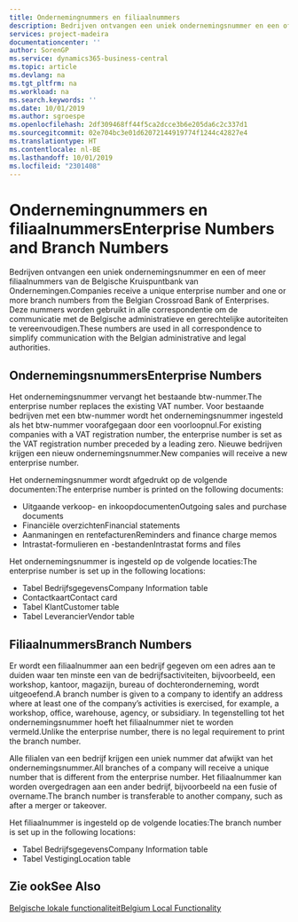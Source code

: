 ```yaml
---
title: Ondernemingnummers en filiaalnummers
description: Bedrijven ontvangen een uniek ondernemingsnummer en een of meer filiaalnummers van de Belgische Kruispuntbank van Ondernemingen. Deze nummers worden gebruikt in alle correspondentie om de communicatie met de Belgische administratieve en gerechtelijke autoriteiten te vereenvoudigen.
services: project-madeira
documentationcenter: ''
author: SorenGP
ms.service: dynamics365-business-central
ms.topic: article
ms.devlang: na
ms.tgt_pltfrm: na
ms.workload: na
ms.search.keywords: ''
ms.date: 10/01/2019
ms.author: sgroespe
ms.openlocfilehash: 2df309468ff44f5ca2dcce3b6e205da6c2c337d1
ms.sourcegitcommit: 02e704bc3e01d62072144919774f1244c42827e4
ms.translationtype: HT
ms.contentlocale: nl-BE
ms.lasthandoff: 10/01/2019
ms.locfileid: "2301408"
---
```

# <a name="enterprise-numbers-and-branch-numbers"></a><span data-ttu-id="0eb22-104">Ondernemingnummers en filiaalnummers</span><span class="sxs-lookup"><span data-stu-id="0eb22-104">Enterprise Numbers and Branch Numbers</span></span>
<span data-ttu-id="0eb22-105">Bedrijven ontvangen een uniek ondernemingsnummer en een of meer filiaalnummers van de Belgische Kruispuntbank van Ondernemingen.</span><span class="sxs-lookup"><span data-stu-id="0eb22-105">Companies receive a unique enterprise number and one or more branch numbers from the Belgian Crossroad Bank of Enterprises.</span></span> <span data-ttu-id="0eb22-106">Deze nummers worden gebruikt in alle correspondentie om de communicatie met de Belgische administratieve en gerechtelijke autoriteiten te vereenvoudigen.</span><span class="sxs-lookup"><span data-stu-id="0eb22-106">These numbers are used in all correspondence to simplify communication with the Belgian administrative and legal authorities.</span></span>  

## <a name="enterprise-numbers"></a><span data-ttu-id="0eb22-107">Ondernemingsnummers</span><span class="sxs-lookup"><span data-stu-id="0eb22-107">Enterprise Numbers</span></span>  
 <span data-ttu-id="0eb22-108">Het ondernemingsnummer vervangt het bestaande btw-nummer.</span><span class="sxs-lookup"><span data-stu-id="0eb22-108">The enterprise number replaces the existing VAT number.</span></span> <span data-ttu-id="0eb22-109">Voor bestaande bedrijven met een btw-nummer wordt het ondernemingsnummer ingesteld als het btw-nummer voorafgegaan door een voorloopnul.</span><span class="sxs-lookup"><span data-stu-id="0eb22-109">For existing companies with a VAT registration number, the enterprise number is set as the VAT registration number preceded by a leading zero.</span></span> <span data-ttu-id="0eb22-110">Nieuwe bedrijven krijgen een nieuw ondernemingsnummer.</span><span class="sxs-lookup"><span data-stu-id="0eb22-110">New companies will receive a new enterprise number.</span></span>  

 <span data-ttu-id="0eb22-111">Het ondernemingsnummer wordt afgedrukt op de volgende documenten:</span><span class="sxs-lookup"><span data-stu-id="0eb22-111">The enterprise number is printed on the following documents:</span></span>  

-   <span data-ttu-id="0eb22-112">Uitgaande verkoop- en inkoopdocumenten</span><span class="sxs-lookup"><span data-stu-id="0eb22-112">Outgoing sales and purchase documents</span></span>  
-   <span data-ttu-id="0eb22-113">Financiële overzichten</span><span class="sxs-lookup"><span data-stu-id="0eb22-113">Financial statements</span></span>  
-   <span data-ttu-id="0eb22-114">Aanmaningen en rentefacturen</span><span class="sxs-lookup"><span data-stu-id="0eb22-114">Reminders and finance charge memos</span></span>  
-   <span data-ttu-id="0eb22-115">Intrastat-formulieren en -bestanden</span><span class="sxs-lookup"><span data-stu-id="0eb22-115">Intrastat forms and files</span></span>  

<span data-ttu-id="0eb22-116">Het ondernemingsnummer is ingesteld op de volgende locaties:</span><span class="sxs-lookup"><span data-stu-id="0eb22-116">The enterprise number is set up in the following locations:</span></span>  

-   <span data-ttu-id="0eb22-117">Tabel Bedrijfsgegevens</span><span class="sxs-lookup"><span data-stu-id="0eb22-117">Company Information table</span></span>  
-   <span data-ttu-id="0eb22-118">Contactkaart</span><span class="sxs-lookup"><span data-stu-id="0eb22-118">Contact card</span></span>  
-   <span data-ttu-id="0eb22-119">Tabel Klant</span><span class="sxs-lookup"><span data-stu-id="0eb22-119">Customer table</span></span>  
-   <span data-ttu-id="0eb22-120">Tabel Leverancier</span><span class="sxs-lookup"><span data-stu-id="0eb22-120">Vendor table</span></span>  

## <a name="branch-numbers"></a><span data-ttu-id="0eb22-121">Filiaalnummers</span><span class="sxs-lookup"><span data-stu-id="0eb22-121">Branch Numbers</span></span>  
 <span data-ttu-id="0eb22-122">Er wordt een filiaalnummer aan een bedrijf gegeven om een adres aan te duiden waar ten minste een van de bedrijfsactiviteiten, bijvoorbeeld, een workshop, kantoor, magazijn, bureau of dochteronderneming, wordt uitgeoefend.</span><span class="sxs-lookup"><span data-stu-id="0eb22-122">A branch number is given to a company to identify an address where at least one of the company’s activities is exercised, for example, a workshop, office, warehouse, agency, or subsidiary.</span></span> <span data-ttu-id="0eb22-123">In tegenstelling tot het ondernemingsnummer hoeft het filiaalnummer niet te worden vermeld.</span><span class="sxs-lookup"><span data-stu-id="0eb22-123">Unlike the enterprise number, there is no legal requirement to print the branch number.</span></span>  

 <span data-ttu-id="0eb22-124">Alle filialen van een bedrijf krijgen een uniek nummer dat afwijkt van het ondernemingsnummer.</span><span class="sxs-lookup"><span data-stu-id="0eb22-124">All branches of a company will receive a unique number that is different from the enterprise number.</span></span> <span data-ttu-id="0eb22-125">Het filiaalnummer kan worden overgedragen aan een ander bedrijf, bijvoorbeeld na een fusie of overname.</span><span class="sxs-lookup"><span data-stu-id="0eb22-125">The branch number is transferable to another company, such as after a merger or takeover.</span></span>  

 <span data-ttu-id="0eb22-126">Het filiaalnummer is ingesteld op de volgende locaties:</span><span class="sxs-lookup"><span data-stu-id="0eb22-126">The branch number is set up in the following locations:</span></span>  

-   <span data-ttu-id="0eb22-127">Tabel Bedrijfsgegevens</span><span class="sxs-lookup"><span data-stu-id="0eb22-127">Company Information table</span></span>  
-   <span data-ttu-id="0eb22-128">Tabel Vestiging</span><span class="sxs-lookup"><span data-stu-id="0eb22-128">Location table</span></span>  

## <a name="see-also"></a><span data-ttu-id="0eb22-129">Zie ook</span><span class="sxs-lookup"><span data-stu-id="0eb22-129">See Also</span></span>  
 [<span data-ttu-id="0eb22-130">Belgische lokale functionaliteit</span><span class="sxs-lookup"><span data-stu-id="0eb22-130">Belgium Local Functionality</span></span>](belgium-local-functionality.md)
